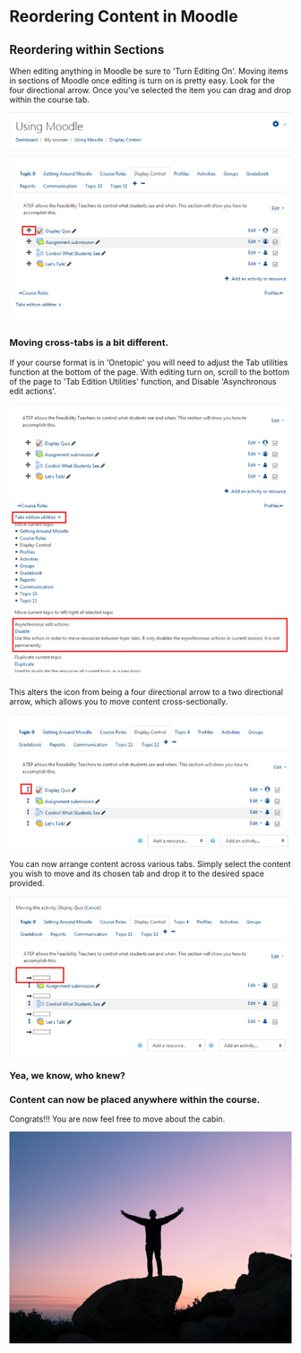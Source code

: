 # Reordering Content in Moodle

## Reordering within Sections

When editing anything in Moodle be sure to 'Turn Editing On'. Moving items in sections of Moodle once editing is turn on is pretty easy. Look for the four directional arrow. Once you've selected the item you can drag and drop within the course tab.

![](../.gitbook/assets/reordering-content-1.png)

### Moving cross-tabs is a bit different.

If your course format is in 'Onetopic' you will need to adjust the Tab utilities function at the bottom of the page. With editing turn on, scroll to the bottom of the page to 'Tab Edition Utilities' function, and Disable 'Asynchronous edit actions'.

![](../.gitbook/assets/reordering-content-3.png)

This alters the icon from being a four directional arrow to a two directional arrow, which allows you to move content cross-sectionally.

![](../.gitbook/assets/reordering-content-4.png)

You can now arrange content across various tabs. Simply select the content you wish to move and its chosen tab and drop it to the desired space provided.

![](../.gitbook/assets/reordering-content-5.png)

### Yea, we know, who knew?

### Content can now be placed anywhere within the course.

Congrats!!! You are now feel free to move about the cabin.

![](../.gitbook/assets/freedom.jpg)

